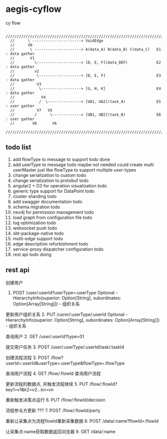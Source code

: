 # aegis-cyflow
cy flow



```
  ///////////////////////////////////////////////////////////////////////////////////////
  //      \ ----------------------> VoidEdge
  //      V0
  //       \ ---------------------> A(data_A) B(data_B) C(data_C)   E1  : data gather
  //       V1
  //         \--------------------> [D, E, F](data_DEF)             E2  : data gather
  //         v2
  //          \-------------------> [D, E, F]                       E3  : data gather
  //          V3
  //           \------------------> [G, H, K]                       E4  : data gather
  //            V4
  //           /  \---------------> [UA1, UA2](task_A)              E5  : user gather
  //          V7   V5 
  //         /      \-------------> [UB1, UB2](task_B)              E6  : user gather
  //        V8       V6
  ///////////////////////////////////////////////////////////////////////////////////////
```

## todo list

1. add flowType to message to support        todo   done
2. add userType to message                   todo   maybe not needed  could create multi userMaster
   just like flowType 
   to support multiple user-types  
3. change serialization to custom            todo
4. change serialization to protobuf          todo
5. angular2 + D3 for operation visualization todo
6. generic type support for DataPoint        todo
7. cluster sharding                          todo
8. add swagger documentation                 todo 
10. schema migration                         todo
11. neo4j for permission management          todo
12. load graph from configuration file       todo
13. log optimization                         todo
14. websocket push                           todo
15. sbt-package-native                       todo
16. multi-edge support                       todo
17. edge description refurbishment           todo
18. service-proxy dispatcher configuration   todo
19. rest api                                 todo   doing

## rest api

创建用户
1. POST /user/:userId?userType=:userType
   Optional -  HierarchyInfo(superior: Option[String], subordinates: Option[Array[String]])  - 组织关系  

更新用户组织关系
2. PUT /usrer/:userType/:userId
   Optional -  HierarchyInfo(superior: Option[String], subordinates: Option[Array[String]])  - 组织关系  

查询用户
2. GET  /user/:userId?type=01

提交用户任务
3. POST /user/:userType/:userId/task/:taskId

创建流程流程
3. POST /flow?userId=:userId&userType=:userType&flowType=:flowType

查询用户流程
4. GET  /flow/:flowId  查询用户流程

更新流程的数据点, 并触发流程继续
5. PUT  /flow/:flowId?key1=v1&k2=v2...kn=vn

重新触发决策点运行
6. PUT /flow/:flowId/decision

流程参与方更新 ???
7. POST /flow/:flowId/party

重新让采集点为流程flowId重新采集数据
8. POST /data/:name?flowId=:flowId

让采集点:name获取数据返回浏览器
9. GET /data/:name

##

